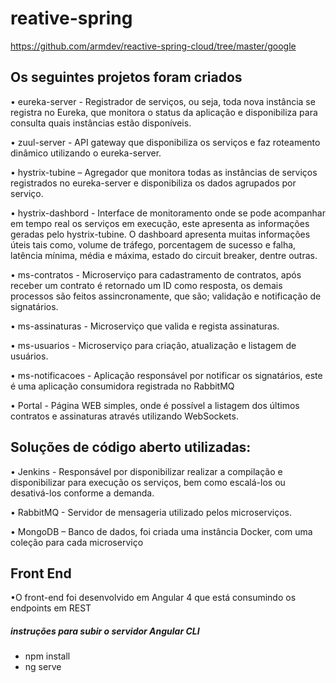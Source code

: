 # reative-spring

https://github.com/armdev/reactive-spring-cloud/tree/master/google

## Os seguintes projetos foram criados

•	eureka-server - Registrador de serviços, ou seja, toda nova instância se registra no Eureka, que monitora o status da aplicação e disponibiliza para consulta quais instâncias estão disponíveis.

•	zuul-server - API gateway que disponibiliza os serviços e faz roteamento dinâmico utilizando o eureka-server.

•	hystrix-tubine – Agregador que monitora todas as instâncias de serviços registrados no eureka-server e disponibiliza os dados agrupados por serviço.

•	hystrix-dashbord - Interface de monitoramento onde se pode acompanhar em tempo real os serviços em execução, este apresenta as informações geradas pelo hystrix-tubine. O dashboard apresenta muitas informações úteis tais como, volume de tráfego, porcentagem de sucesso e falha, latência mínima, média e máxima, estado do circuit breaker, dentre outras.

•	ms-contratos - Microserviço para cadastramento de contratos, após receber um contrato é retornado um ID como resposta, os demais processos são feitos assincronamente, que são; validação e notificação de signatários.

•	ms-assinaturas - Microserviço que valida e regista assinaturas.

•	ms-usuarios - Microserviço para criação, atualização e listagem de usuários.

•	ms-notificacoes - Aplicação responsável por notificar os signatários, este é uma aplicação consumidora registrada no RabbitMQ

•	Portal - Página WEB simples, onde é possível a listagem dos últimos contratos e assinaturas através utilizando WebSockets.

## Soluções de código aberto utilizadas:

•	Jenkins - Responsável por disponibilizar realizar a compilação e disponibilizar para execução os serviços, bem como escalá-los ou desativá-los conforme a demanda.

•	RabbitMQ - Servidor de mensageria utilizado pelos microserviços.

•	MongoDB – Banco de dados, foi criada uma instância Docker, com uma coleção para cada microserviço

## Front End

•O front-end foi desenvolvido em Angular 4 que está consumindo os endpoints em REST

##### instruções para subir o servidor Angular CLI
- npm install
- ng serve
